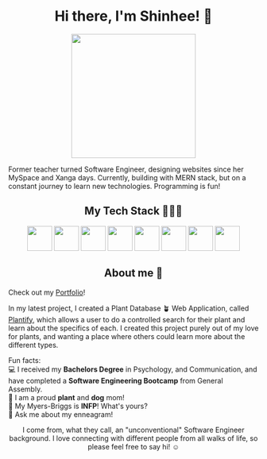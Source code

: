 ### <h1 align="center">Hi there, I'm Shinhee! 👋</h1>

<p align="center"><img src="https://media.giphy.com/media/YrZECW1GgBkqat6F0B/giphy.gif" width="250" height="250"/></p>

Former teacher turned Software Engineer, designing websites since her MySpace and Xanga days. Currently, building with MERN stack, but on a constant journey to learn new technologies. Programming is fun!

<h2 align="center">My Tech Stack 👩🏻‍💻</h2>

<p align="center">
  <img src="https://camo.githubusercontent.com/b13ed67c809178963ce9d538175b02649800772be1ce0cb02da5879e5614e236/68747470733a2f2f696d672e736869656c64732e696f2f62616467652f426f6f7473747261702d3536334437433f7374796c653d666f722d7468652d6261646765266c6f676f3d626f6f747374726170266c6f676f436f6c6f723d7768697465" width="50" height="50"/>
  <img src="https://cdn4.iconfinder.com/data/icons/iconsimple-programming/512/css-512.png" width="50" height="50"/>
  <img src="https://icon-library.com/images/javascript-icon-png/javascript-icon-png-23.jpg" width="50" height="50"/>
  <img src="https://mpng.subpng.com/20180604/pol/kisspng-react-javascript-angularjs-ionic-atom-5b154be6709500.6532453515281223424611.jpg" width="50" height="50"/>
  <img src="https://cdn3.iconfinder.com/data/icons/logos-and-brands-adobe/512/267_Python-512.png" width="50" height="50"/>
  <img src="https://icon-library.com/images/django-icon/django-icon-0.jpg" width="50" height="50"/>
  <img src="https://w1.pngwing.com/pngs/711/379/png-transparent-green-grass-mongodb-database-documentoriented-database-dashboard-nosql-bson-javascript.png" width="50" height="50"/>
  <img src="https://pngset.com/images/node-js-nodejs-number-symbol-text-recycling-symbol-transparent-png-1383018.png" width="50" height="50"/>
</p>

<h2 align="center">About me 💭</h2>

Check out my [Portfolio](https://shinheep.github.io/)!

In my latest project, I created a Plant Database 🪴 Web Application, called [Plantify](https://shinheep.github.io/Plantify/#/), which allows a user to do a controlled search for their plant and learn about the specifics of each. I created this project purely out of my love for plants, and wanting a place where others could learn more about the different types.


Fun facts: <br>
💻 I received my **Bachelors Degree** in Psychology, and Communication, and have completed a **Software Engineering Bootcamp** from General Assembly. <br>
🐶 I am a proud **plant** and **dog** mom! <br>
🌝 My Myers-Briggs is **INFP**! What's yours? <br>
🌸 Ask me about my enneagram!

<p align="center">I come from, what they call, an "unconventional" Software Engineer background. I love connecting with different people from all walks of life, so please feel free to say hi! ☺️</p>

<!--
**shinheep/shinheep** is a ✨ _special_ ✨ repository because its `README.md` (this file) appears on your GitHub profile.

Here are some ideas to get you started:

- 🔭 I’m currently working on ...
- 🌱 I’m currently learning ...
- 👯 I’m looking to collaborate on ...
- 🤔 I’m looking for help with ...
- 💬 Ask me about ...
- 📫 How to reach me: ...
- 😄 Pronouns: ...
- ⚡ Fun fact: ...
-->
